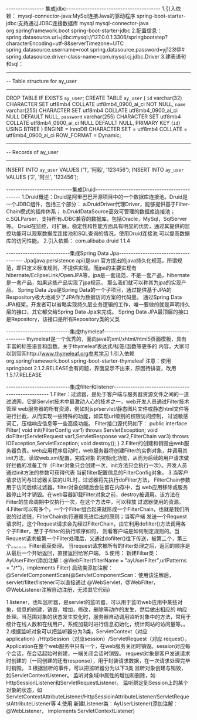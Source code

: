 ---------------- 集成jdbc----------------------------------------
1.引入依赖：
mysql-connector-java:MySql连接Java的驱动程序
spring-boot-starter-jdbc:支持通过JDBC连接数据库
<dependency>
	<groupId>mysql</groupId>
	<artifactId>mysql-connector-java</artifactId>
</dependency>
<dependency>
	<groupId>org.springframework.boot</groupId>
	<artifactId>spring-boot-starter-jdbc</artifactId>
</dependency>
2.配置信息：
spring.datasource.url=jdbc:mysql://127.0.0.1:3306/springbootstep?characterEncoding=utf-8&serverTimezone=UTC
spring.datasource.username=root
spring.datasource.password=yj123!@#
spring.datasource.driver-class-name=com.mysql.cj.jdbc.Driver
3.建表语句和sql：
-- ----------------------------
-- Table structure for ay_user
-- ----------------------------
DROP TABLE IF EXISTS `ay_user`;
CREATE TABLE `ay_user`  (
  `id` varchar(32) CHARACTER SET utf8mb4 COLLATE utf8mb4_0900_ai_ci NOT NULL,
  `name` varchar(255) CHARACTER SET utf8mb4 COLLATE utf8mb4_0900_ai_ci NULL DEFAULT NULL,
  `password` varchar(255) CHARACTER SET utf8mb4 COLLATE utf8mb4_0900_ai_ci NULL DEFAULT NULL,
  PRIMARY KEY (`id`) USING BTREE
) ENGINE = InnoDB CHARACTER SET = utf8mb4 COLLATE = utf8mb4_0900_ai_ci ROW_FORMAT = Dynamic;

-- ----------------------------
-- Records of ay_user
-- ----------------------------
INSERT INTO `ay_user` VALUES ('1', '阿毅', '123456');
INSERT INTO `ay_user` VALUES ('2', '阿兰', '123456');



----------------------------集成Druid----------------------------------------------
1.Druid概述：Druid是阿里巴巴开源项目中的一个数据库连接池。Druid是一个JDBC组件，包括三个部分：
a.DruidDriver代理Driver，能够提供基于Filter-Chain模式的插件体系；
b.DruidDataSource高效可管理的数据库连接池；
c.SQLParser，支持所有JDBC兼容的数据库，包括Oracle，MySql，SqlServer等。
Druid在监控，可扩展，稳定性和性能方面具有明显的优势，通过其提供的监控功能可以观察数据库连接池和SQL查询的情况，使用Druid连接池
可以提高数据库的访问性能。
2.引入依赖：
<dependency>
	<groupId>com.alibaba</groupId>
	<artifactId>druid</artifactId>
	<version>1.1.4</version>
</dependency>



---------------------------集成Spring Data Jpa-------------------------------------
Jpa(java persistence api)是sun 官方提出的java持久化规范，所谓规范，即只定义标准规则，不提供实现。而jpa的主要实现有
hibernate/EclipseLink/OpenJPA等，jpa是一套规范，不是一套产品，hibernate是一套产品，如果这些产品实现了jpa规范，
那么我们就可以称其为jpa的实现产品。
Spring Data Jpa是Spring Data的一个子项目，通过提供基于JPA的Respository极大地减少了JPA作为数据访问方案的代码量。
通过Spring Data JPA框架，开发者可以省略实现持久层业务逻辑的工作，唯一要做的就是声明持久层的接口，其它都交给Spring Data
Jpa来完成。
Spring Data JPA最顶层的接口是Repository，该接口是所有Repository类的父类

---------------------------集成thymeleaf--------------------------------------------
thymeleaf是一个优秀的，面向java的xml/xhtml/html5页面模板，具有丰富的标签语言和函数。关于thymeleaf表达式/标签/函数等更多的
内容，大家可以到官网http://www.thymeleaf.org参考学习
1.引入依赖
<dependency>
	<groupId>org.springframework.boot</groupId>
	<artifactId>spring-boot-starter-thymeleaf</artifactId>
</dependency>
注意：使用springboot 2.1.2.RELEASE会有问题，界面显示不出来，原因待排查，改用1.5.17.RELEASE



---------------------------集成filter和listener--------------------------------------------------
1.Filter：过滤器，是处于客户端与服务器资源文件之间的一道过滤网，它是Servlet技术中最激动人心的技术之一，web开发人员通过Filter技术管理
web服务器的所有资源，例如对jsp/servlet/静态图片文件或静态html文件等进行拦截，从而实现一些特殊的功能，如实现url级别的权限访问控制，
过滤敏感词汇，压缩响应信息等一些高级功能。
Filter接口源代码如下：
public interface Filter{
	void init(FilterConfig var1) throws ServletException;
	void doFilter(ServletRequest var1,ServletResponse var2,FilterChain var3) throws IOException,ServletException;
	void destroy();
}
2.Filter的创建和销毁由web服务器负责。web应用程序启动时，web服务器将创建Filter的实例对象，并调用其init方法，读取web.xml配置，完成对象
的初始化功能，从而为后续的用户请求做好拦截的准备工作（Filter对象只会创建一次，init方法只会执行一次）。开发人员通过init方法的参数可获得代表
当前filter配置信息的FilterConfig对象。
3.当客户请求访问与过滤器关联的URL时，过滤器将先执行doFilter方法， FilterChain参数用于访问后续过滤器。filter对象创建后会驻留在内存中，当
web应用移除或服务器停止时才销毁。在web容器卸载Filter对象之前，destroy被调用。该方法在Filter的生命周期中仅执行一次，在这个方法中，可以释放
过滤器使用的资源。
4.Filter可以有多个，一个个Filter组合起来就形成一个FilterChain，也就是我们所说的过滤链，FilterChain执行遵循先进后出的原则；当客户端
发送一个Request请求时，这个Request请求会先经过FilterChain，由它利用dofilter()方法调用各个子Filter，至于子filter的执行顺序如何，
则看客户端是如何制定规则的。当Request请求被第一个Filter处理后，又通过dofilter()往下传送，被第二个，第三个。。。。。。Filter截获处理。
当request请求被所有的filter处理之后，返回的顺序是从最后一个开始返回，直接返回给客户端。
5.使用：
新建Filter类：AyUserFilter(添加注解：@WebFilter(filterName = "ayUserFilter",urlPatterns = "/*")，implements Filter)
启动类添加注解：@ServletComponentScan(@ServletComponentScan：使用该注解后，servlet/filter/listener可以直接通过
@WebServlet，@WebFilter，@WebListener注解自动注册，无须其它代码)


1.listener，也叫监听器，是servlet的监听器，可以用于监听web应用中某些对象，信息的创建，销毁，增加，修改，删除等动作的发生，然后做出相应的
响应处理。当范围对象的状态发生变化时，服务器自动调用监听对象中的方法，常用于统计在线人数和在线用户，系统加载时进行信息初始化，统计网站的访问量等。。
2.根据监听对象可以把监听器分为3类，ServletContext（对应application）/HttpSession（对应session）/ServletRequest（对应
request）。Application在整个web服务中只有一个，在web服务关闭时销毁。session对应每个会话，在会话起始时创建，一端关闭会话时销毁。
request对象是客户发送请求时创建的（一同创建的还有response），用于封装请求数据，在一次请求处理完毕时销毁。
3.根据监听的事件，可以把监听器分为以下3类
监听对象创建与销毁，如ServletContextListener。
监听对象域中属性的增加和删除，如HttpSessionListener和ServletRequestListener。
监听绑定到Session上的某个对象的状态，如ServletContextAttributeListener/HttpSessioinAttributeListener/ServletRequestAttributeListener等
4.使用
新建Listener类：AyUserListener(添加注解：@WebListener， implements ServletContextListener)
